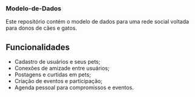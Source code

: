 ### Modelo-de-Dados

Este repositório contém o modelo de dados para uma rede social voltada para donos de cães e gatos.

## Funcionalidades

- Cadastro de usuários e seus pets;
- Conexões de amizade entre usuários;
- Postagens e curtidas em pets;
- Criação de eventos e participação;
- Agenda pessoal para compromissos e eventos.
